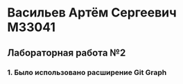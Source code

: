 # Васильев Артём Сергеевич М33041
## Лабораторная работа №2

### 1. Было использовано расширение Git Graph